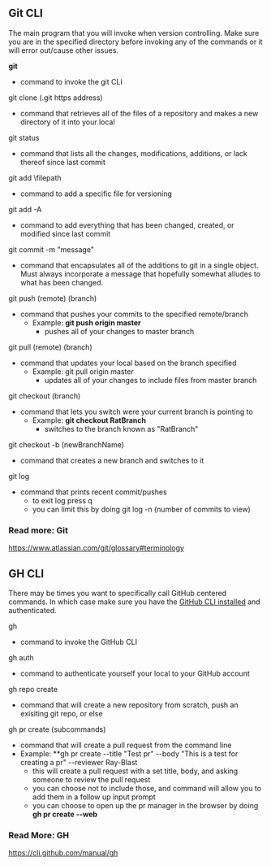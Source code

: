 
## Git CLI

The main program that you will invoke when version controlling. Make sure you are in the specified directory before invoking any of the commands or it will error out/cause other issues.

**git** 
- command to invoke the git CLI

git clone (.git https address)
- command that retrieves all of the files of a repository and makes a new directory of it into your local

git status
- command that lists all the changes, modifications, additions, or lack thereof since last commit

git add \filepath
- command to add a specific file for versioning

git add -A
- command to add everything that has been changed, created, or modified since last commit

git commit -m "message"
- command that encapsulates all of the additions to git in a single object. Must always incorporate a message that hopefully somewhat alludes to what has been changed.

git push (remote) (branch)
- command that pushes your commits to the specified remote/branch
	- Example: **git push origin master**
		- pushes all of your changes to master branch

git pull (remote) (branch)
- command that updates your local based on the branch specified
	- Example: git pull origin master
		- updates all of your changes to include files from master branch

git checkout (branch)
- command that lets you switch were your current branch is pointing to
	- Example: **git checkout RatBranch**
		- switches to the branch known as "RatBranch"

git checkout -b (newBranchName)
- command that creates a new branch and switches to it

git log
- command that prints recent commit/pushes
	- to exit log press q
	- you can limit this by doing git log -n (number of commits to view)


### Read more: Git
https://www.atlassian.com/git/glossary#terminology

## GH CLI

There may be times you want to specifically call GitHub centered commands. In which case make sure you have the [GitHub CLI installed](https://cli.github.com/) and authenticated.

gh
- command to invoke the GitHub CLI

gh auth
- command to authenticate yourself your local to your GitHub account

gh repo create
- command that will create a new repository from scratch, push an exisiting git repo, or else

gh pr create (subcommands)
- command that will create a pull request from the command line
- Example: **gh pr create --title "Test pr" --body "This is a test for creating a pr" --reviewer Ray-Blast
	- this will create a pull request with a set title, body, and asking someone to review the pull request
	- you can choose not to include those, and command will allow you to add them in a follow up input prompt
	- you can choose to open up the pr manager in the browser by doing **gh pr create --web**

### Read More: GH
https://cli.github.com/manual/gh
